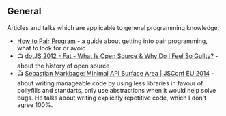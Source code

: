 ## General
Articles and talks which are applicable to general programming knowledge.

- [How to Pair Program](https://medium.com/@dickeyxxx/how-to-pair-program-d6741077e513) - a guide about getting into pair programming, what to look for or avoid
- :tv: [dotJS 2012 - Fat - What Is Open Source & Why Do I Feel So Guilty?](https://www.youtube.com/watch?v=UIDb6VBO9os) - about the history of open source
- :tv: [Sebastian Markbage: Minimal API Surface Area | JSConf EU 2014](https://youtu.be/4anAwXYqLG8) - about writing manageable code by using less libraries in favour of pollyfills and standarts, only use abstractions when it would help solve bugs. He talks about writing explicitly repetitive code, which I don't agree 100%.